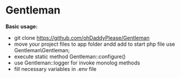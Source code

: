 # Gentleman

**Basic usage:**  
* git clone https://github.com/ohDaddyPlease/Gentleman
* move your project files to app folder andd add to start php file use Gentleman\Gentleman;
* execute static method Gentleman::configure()
* use Gentleman::logger for invoke monolog methods
* fill necessary variables in .env file
